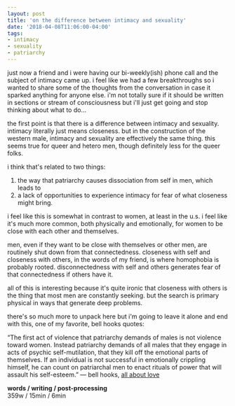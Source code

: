```yaml
---
layout: post
title: 'on the difference between intimacy and sexuality'
date: '2018-04-08T11:06:00-04:00'
tags:
- intimacy
- sexuality
- patriarchy
--- 
```


just now a friend and i were having our bi-weekly(ish) phone call and the subject of intimacy came up. i feel like we had a few breakthroughs so i wanted to share some of the thoughts from the conversation in case it sparked anything for anyone else. i'm not totally sure if it should be written in sections or stream of consciousness but i'll just get going and stop thinking about what to do... 

the first point is that there is a difference between intimacy and sexuality. intimacy literally just means closeness. but in the construction of the western male, intimacy and sexuality are effectively the same thing. this seems true for queer and hetero men, though definitely less for the queer folks. 

i think that's related to two things: 

1. the way that patriarchy causes dissociation from self in men, which leads to 
2. a lack of opportunities to experience intimacy for fear of what closeness might bring. 

i feel like this is somewhat in contrast to women, at least in the u.s. i feel like it's much more common, both physically and emotionally, for women to be close with each other and themselves. 

men, even if they want to be close with themselves or other men, are routinely shut down from that connectedness. closeness with self and closeness with others, in the words of my friend, is where homophobia is probably rooted. disconnectedness with self and others generates fear of that connectedness if others have it. 

all of this is interesting because it's quite ironic that closeness with  others is the thing that most men are constantly seeking. but the search is primary physical in ways that generate deep problems. 

there's so much more to unpack here but i'm going to leave it alone and end with this, one of my favorite, bell hooks quotes: 

“The first act of violence that patriarchy demands of males is not violence toward women. Instead patriarchy demands of all males that they engage in acts of psychic self-mutilation, that they kill off the emotional parts of themselves. If an individual is not successful in emotionally crippling himself, he can count on patriarchal men to enact rituals of power that will assault his self-esteem.” — bell hooks, [all about love](https://www.goodreads.com/book/show/17607.All_About_Love)

<!-- hyperlink bank -->


<!-- &#042; = asterisk -->
<!-- &#039; = single quote '-->

**words / writing / post-processing**  
359w / 15min / 6min